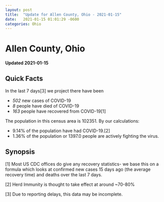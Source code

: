 ```yaml
---
layout: post
title:  "Update for Allen County, Ohio - 2021-01-15"
date:   2021-01-15 01:01:29 -0600
categories: Ohio
---
```


# Allen County, Ohio
#### Updated 2021-01-15

## Quick Facts

In the last 7 days[3] we project there have been
- *502* new cases of COVID-19
- *8* people have died of COVID-19
- *163* people have recovered from COVID-19[1]

The population in this census area is 102351. By our calculations:
- 9.14% of the population have had COVID-19.[2]
- 1.36% of the population or 1397.0 people are actively fighting the virus.

## Synopsis




[1] Most US CDC offices do give any recovery statistics- we base this on a formula which looks at confirmed new cases
15 days ago (the average recovery time) and deaths over the last 7 days.

[2] Herd Immunity is thought to take effect at around ~70-80%

[3] Due to reporting delays, this data may be incomplete.
 
    